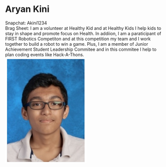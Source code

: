 # Aryan Kini
Snapchat: Akini1234
<br>
Brag Sheet: I am a volunteer at Healthy Kid and at Healthy Kids I help kids to stay in shape and promote focus on Health. In addiion, I am a paraticipant of FIRST Robotics Competiton and at this competition my team and I work together to build a robot to win a game. Plus, I am a member of Junior Achievement Student Leadership Commitee and in this commitee I help to plan coding events like Hack-A-Thons. 
<img src="myPhoto.PNG"/>
